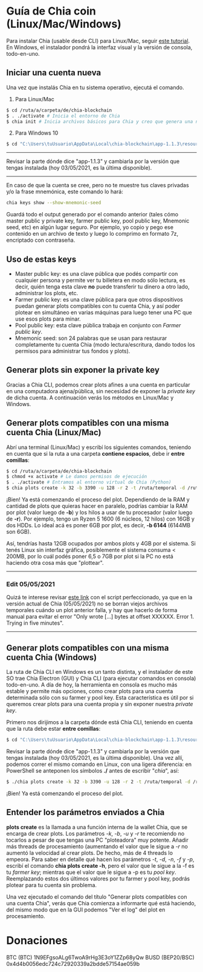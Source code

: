 # Guía de Chia coin (Linux/Mac/Windows)

Para instalar Chia (usable desde CLI) para Linux/Mac, seguir [este tutorial](https://github.com/Chia-Network/chia-blockchain/wiki/INSTALL). En Windows, el instalador pondrá la interfaz visual y la versión de consola, todo-en-uno.

## Iniciar una cuenta nueva

Una vez que instalás Chia en tu sistema operativo, ejecutá el comando.
1. Para Linux/Mac

```bash
$ cd /ruta/a/carpeta/de/chia-blockchain
$ . ./activate # Inicia el entorno de Chia
$ chia init # Inicia archivos básicos para Chia y creo que genera una nueva cuenta (chequear)
```

2. Para Windows 10

```bash
$ cd "C:\Users\tuUsuario\AppData\Local\chia-blockchain\app-1.1.3\resources\app.asar.unpacked\daemon\"
```

---------------------------------------------------------------

Revisar la parte dónde dice "app-1.1.3" y cambiarla por la versión que tengas instalada (hoy 03/05/2021, es la última disponible).

---------------------------------------------------------------

En caso de que la cuenta se cree, pero no te muestre tus claves privadas y/o la frase mnemónica, este comando lo hará:

```bash
chia keys show --show-mnemonic-seed
```

Guardá todo el output generado por el comando anterior (tales cómo master public y private key, farmer public key, pool public key, Mnemonic seed, etc) en algún lugar seguro. Por ejemplo, yo copio y pego ese contenido en un archivo de texto y luego lo comprimo en formato 7z, encriptado con contraseña.

## Uso de estas keys
* Master public key: es una clave pública que podés compartir con cualquier persona y permite ver tu billetera en modo sólo lectura, es decir, quién tenga esta clave **no** puede transferir tu dinero a otro lado, administrar los plots, etc.
* Farmer public key: es una clave pública para que otros dispositivos puedan generar plots compatibles con tu cuenta Chia, y así poder plotear en simultáneo en varias máquinas para luego tener una PC que use esos plots para minar.
* Pool public key: esta clave pública trabaja en conjunto con *Farmer public key*.
* Mnemonic seed: son 24 palabras que se usan para restaurar completamente tu cuenta Chia (modo lectura/escritura, dando todos los permisos para administrar tus fondos y plots).

## Generar plots sin exponer la private key

Gracias a Chia CLI, podemos crear plots afines a una cuenta en particular en una computadora ajena/pública, sin necesidad de exponer la *private key* de dicha cuenta. A continuación verás los métodos en Linux/Mac y Windows.

## Generar plots compatibles con una misma cuenta Chia (Linux/Mac)

Abrí una terminal (Linux/Mac) y escribí los siguientes comandos, teniendo en cuenta que si la ruta a una carpeta **contiene espacios**, debe ir **entre comillas**:

```bash
$ cd /ruta/a/carpeta/de/chia-blockchain
$ chmod +x activate # Le damos permisos de ejecución
$ . ./activate # Entramos al entorno virtual de Chia (Python)
$ chia plots create -k 32 -b 3390 -u 128 -r 2 -t /ruta/temporal -d /ruta/final -n 1 -f 99305144715663545df075d33322b313177fb41921746bbada3637912f6316ffbe3082bf1239f28d4eb8db80112b17f7 -p 82ae156f6c292e838da7324ed8f111ce904e66fed3478f3caa21a00113356e3ef7009d69d46c4e5348ef7d66ebaf23f5
```

¡Bien! Ya está comenzando el proceso del plot. Dependiendo de la RAM y cantidad de plots que quieras hacer en paralelo, podrías cambiar la RAM por plot (valor luego de **-b**) y los hilos a usar de tu procesador (valor luego de **-r**). Por ejemplo, tengo un Ryzen 5 1600 (6 núcleos, 12 hilos) con 16GB y dos HDDs. Lo ideal acá es poner 6GB por plot, es decir, **-b 6144** (6144MB son 6GB). 

Así, tendrías hasta 12GB ocupados por ambos plots y 4GB por el sistema. Si tenés Linux sin interfaz gráfica, posiblemente el sistema consuma < 200MB, por lo cuál podés poner 6,5 o 7GB por plot si la PC no está haciendo otra cosa más que "plottear".

------------------------------------

### Edit 05/05/2021

Quizá te interese revisar [este link](https://github.com/Chiqui1234/Guia-de-Chia-coin/blob/main/Crear%20plot%20(V2).md) con el script perfeccionado, ya que en la versión actual de Chia (05/05/2021) no se borran viejos archivos temporales cuándo un plot anterior falla, y hay que hacerlo de forma manual para evitar el error "Only wrote [...] bytes at offset XXXXXX. Error 1. Trying in five minutes".

------------------------------------

## Generar plots compatibles con una misma cuenta Chia (Windows)

La ruta de Chia CLI en Windows es un tanto distinta, y el instalador de este SO trae Chia Electron (GUI) y Chia CLI (para ejecutar comandos en consola) todo-en-uno. A día de hoy, la herramienta en consola es mucho más estable y permite más opciones, como crear plots para una cuenta determinada sólo con su farmer y pool key. Esta característica es útil por si queremos crear plots para una cuenta propia y sin exponer nuestra *private key*.

Primero nos dirijimos a la carpeta dónde está Chia CLI, teniendo en cuenta que la ruta debe estar **entre comillas**:

```bash
$ cd "C:\Users\tuUsuario\AppData\Local\chia-blockchain\app-1.1.3\resources\app.asar.unpacked\daemon\"
```

Revisar la parte dónde dice "app-1.1.3" y cambiarla por la versión que tengas instalada (hoy 03/05/2021, es la última disponible). Una vez allí, podemos correr el mismo comando en Linux, con una ligera diferencia: en PowerShell se anteponen los símbolos **./** antes de escribir "*chia*", así:

```bash
$ ./chia plots create -k 32 -b 3390 -u 128 -r 2 -t /ruta/temporal -d /ruta/final -n 1 -f 99305144715663545df075d33322b313177fb41921746bbada3637912f6316ffbe3082bf1239f28d4eb8db80112b17f7 -p 82ae156f6c292e838da7324ed8f111ce904e66fed3478f3caa21a00113356e3ef7009d69d46c4e5348ef7d66ebaf23f5
```

¡Bien! Ya está comenzando el proceso del plot.

## Entender los parámetros enviados a Chia
**plots create** es la llamada a una función interna de la wallet Chia, que se encarga de crear plots. Los parámetros *-k*, *-b*, *-u* y *-r* te recomiendo no tocarlos a pesar de que tengas una PC "ploteadora" muy potente. Añadir más threads de procesamiento (aumentando el valor que le sigue a *-r* no aumentó la velocidad al crear plots. De hecho, más de 4 threads lo empeora.
Para saber en detalle qué hacen los parámetros *-t*, *-d*, *-n*, *-f* y *-p*, escribí el comando **chia plots create -h**, pero el valor que le sigue a la -f es tu *farmer key*; mientras que el valor que le sigue a -p es tu *pool key*. Reemplazando estos dos últimos valores por tu farmer y pool key, podrás plotear para tu cuenta sin problema.

Una vez ejecutado el comando del título "Generar plots compatibles con una cuenta Chia", verás que Chia comienza a informarte qué está haciendo, del mismo modo que en la GUI podemos "Ver el log" del plot en procesamiento.


# Donaciones

BTC (BTC) 1N9EFgsoALg6TwoA9rHg3E3oY1ZZp68yQw
BUSD (BEP20/BSC) 0x4d4b0056edc724c72920339a2bdde57154ae059b
